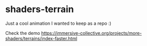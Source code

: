 # shaders-terrain
Just a cool animation I wanted to keep as a repo :)

Check the demo
https://immersive-collective.org/projects/more-shaders/terrains/index-faster.html


